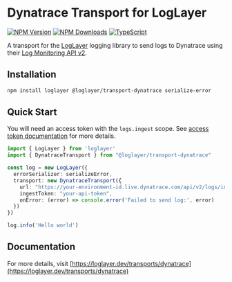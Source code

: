# Dynatrace Transport for LogLayer

[![NPM Version](https://img.shields.io/npm/v/%40loglayer%2Ftransport-dynatrace)](https://www.npmjs.com/package/@loglayer/transport-dynatrace)
[![NPM Downloads](https://img.shields.io/npm/dm/%40loglayer%2Ftransport-dynatrace)](https://www.npmjs.com/package/@loglayer/transport-dynatrace)
[![TypeScript](https://img.shields.io/badge/%3C%2F%3E-TypeScript-%230074c1.svg)](http://www.typescriptlang.org/)

A transport for the [LogLayer](https://loglayer.dev) logging library to send logs to Dynatrace using their [Log Monitoring API v2](https://docs.dynatrace.com/docs/discover-dynatrace/references/dynatrace-api/environment-api/log-monitoring-v2/post-ingest-logs).

## Installation

```bash
npm install loglayer @loglayer/transport-dynatrace serialize-error
```

## Quick Start

You will need an access token with the `logs.ingest` scope. See [access token documentation](https://docs.dynatrace.com/docs/discover-dynatrace/references/dynatrace-api/basics/dynatrace-api-authentication) for more details.

```typescript
import { LogLayer } from 'loglayer'
import { DynatraceTransport } from "@loglayer/transport-dynatrace"

const log = new LogLayer({
  errorSerializer: serializeError,
  transport: new DynatraceTransport({
    url: "https://your-environment-id.live.dynatrace.com/api/v2/logs/ingest",
    ingestToken: "your-api-token",
    onError: (error) => console.error('Failed to send log:', error)
  })
})

log.info('Hello world')
```

## Documentation

For more details, visit [https://loglayer.dev/transports/dynatrace](https://loglayer.dev/transports/dynatrace)
